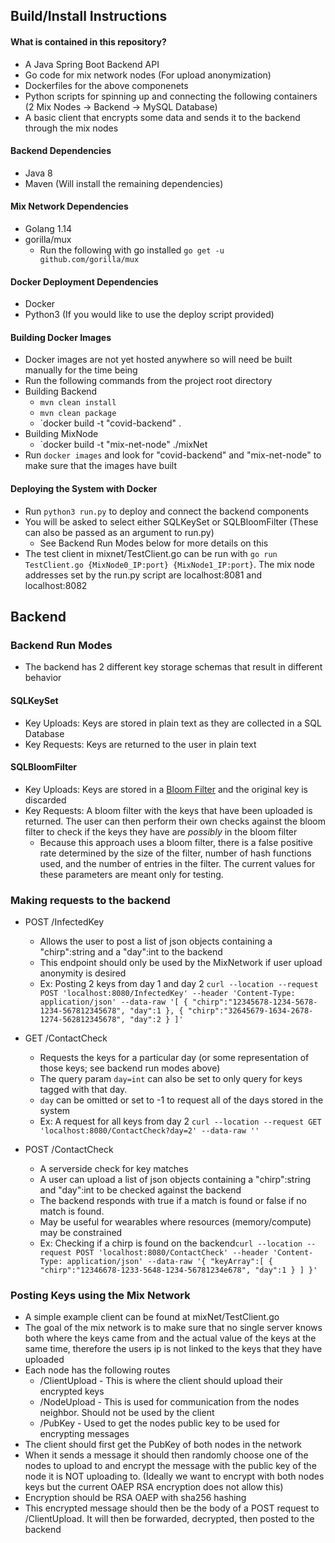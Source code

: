 ## Build/Install Instructions
#### What is contained in this repository?
 * A Java Spring Boot Backend API
 * Go code for mix network nodes (For upload anonymization)
 * Dockerfiles for the above componenets
 * Python scripts for spinning up and connecting the following containers (2 Mix Nodes -> Backend -> MySQL Database)
 * A basic client that encrypts some data and sends it to the backend through the mix nodes

#### Backend Dependencies
 * Java 8
 * Maven (Will install the remaining dependencies)
 
#### Mix Network Dependencies
 * Golang 1.14
 * gorilla/mux
 	* Run the following with go installed `go get -u github.com/gorilla/mux`

#### Docker Deployment Dependencies
 * Docker
 * Python3 (If you would like to use the deploy script provided)
 

#### Building Docker Images
 * Docker images are not yet hosted anywhere so will need be built manually for the time being
 * Run the following commands from the project root directory
 * Building Backend
 	* `mvn clean install`
 	* `mvn clean package`
	* `docker build -t "covid-backend" .
 * Building MixNode
 	* `docker build -t "mix-net-node" ./mixNet
 * Run `docker images` and look for "covid-backend" and "mix-net-node" to make sure that the images have built
 
#### Deploying the System with Docker
 * Run `python3 run.py` to deploy and connect the backend components
 * You will be asked to select either SQLKeySet or SQLBloomFilter (These can also be passed as an argument to run.py)
 	* See Backend Run Modes below for more details on this
 * The test client in mixnet/TestClient.go can be run with  `go run TestClient.go {MixNode0_IP:port} {MixNode1_IP:port}`. The mix node addresses set by the run.py script are localhost:8081 and localhost:8082

## Backend
### Backend Run Modes
 * The backend has 2 different key storage schemas that result in different behavior
#### SQLKeySet
 * Key Uploads: Keys are stored in plain text as they are collected in a SQL Database
 * Key Requests: Keys are returned to the user in plain text
#### SQLBloomFilter
 * Key Uploads: Keys are stored in a [Bloom Filter](https://en.wikipedia.org/wiki/Bloom_filter) and the original key is discarded
 * Key Requests: A bloom filter with the keys that have been uploaded is returned. The user can then perform their own checks against the bloom filter to check if the keys they have are *possibly* in the bloom filter
 	* Because this approach uses a bloom filter, there is a false positive rate determined by the size of the filter, number of hash functions used, and the number of entries in the filter. The current values for these parameters are meant only for testing. 
	
### Making requests to the backend
 * POST /InfectedKey
	 * Allows the user to post a list of json objects containing a "chirp":string and a "day":int to the backend
	 * This endpoint should only be used by the MixNetwork if user upload anonymity is desired
 	 * Ex: Posting 2 keys from day 1 and day 2 `
	  curl --location --request POST 'localhost:8080/InfectedKey' --header 'Content-Type: application/json' --data-raw '[
			{
				"chirp":"12345678-1234-5678-1234-567812345678",
				"day":1
			},
			{
				"chirp":"32645679-1634-2678-1274-562812345678",
				"day":2
			}
	]'
	`
 * GET /ContactCheck
 	* Requests the keys for a particular day (or some representation of those keys; see backend run modes above)
 	* The query param `day=int` can also be set to only query for keys tagged with that day.
	* `day` can be omitted or set to -1 to request all of the days stored in the system
  	* Ex: A request for all keys from day 2 `curl --location --request GET 'localhost:8080/ContactCheck?day=2' --data-raw ''`
	
 * POST /ContactCheck
 	* A serverside check for key matches
	* A user can upload a list of json objects containing a "chirp":string and "day":int to be checked against the backend
	* The backend responds with true if a match is found or false if no match is found.
	* May be useful for wearables where resources (memory/compute) may be constrained
 	* Ex: Checking if a chirp is found on the backend`curl --location --request POST 'localhost:8080/ContactCheck' --header 'Content-Type: application/json' --data-raw '{
		"keyArray":[
			{
			"chirp":"12346678-1233-5648-1234-56781234e678",
			"day":1
			}
		]
	}'`
	
### Posting Keys using the Mix Network
 * A simple example client can be found at mixNet/TestClient.go
 * The goal of the mix network is to make sure that no single server knows both where the keys came from and the actual value of the keys at the same time, therefore the users ip is not linked to the keys that they have uploaded
 * Each node has the following routes
 	* /ClientUpload - This is where the client should upload their encrypted keys
	* /NodeUpload - This is used for communication from the nodes neighbor. Should not be used by the client
	* /PubKey - Used to get the nodes public key to be used for encrypting messages
 * The client should first get the PubKey of both nodes in the network
 * When it sends a message it should then randomly choose one of the nodes to upload to and encrypt the message with the public key of the node it is NOT uploading to. (Ideally we want to encrypt with both nodes keys but the current OAEP RSA encryption does not allow this)
 * Encryption should be RSA OAEP with sha256 hashing
 * This encrypted message should then be the body of a POST request to /ClientUpload. It will then be forwarded, decrypted, then posted to the backend
